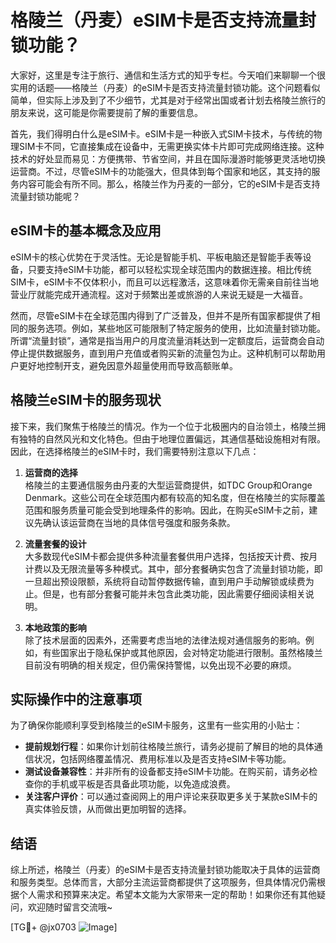# 格陵兰（丹麦）eSIM卡是否支持流量封锁功能？

大家好，这里是专注于旅行、通信和生活方式的知乎专栏。今天咱们来聊聊一个很实用的话题——格陵兰（丹麦）的eSIM卡是否支持流量封锁功能。这个问题看似简单，但实际上涉及到了不少细节，尤其是对于经常出国或者计划去格陵兰旅行的朋友来说，这可能是你需要提前了解的重要信息。

首先，我们得明白什么是eSIM卡。eSIM卡是一种嵌入式SIM卡技术，与传统的物理SIM卡不同，它直接集成在设备中，无需更换实体卡片即可完成网络连接。这种技术的好处显而易见：方便携带、节省空间，并且在国际漫游时能够更灵活地切换运营商。不过，尽管eSIM卡的功能强大，但具体到每个国家和地区，其支持的服务内容可能会有所不同。那么，格陵兰作为丹麦的一部分，它的eSIM卡是否支持流量封锁功能呢？

## eSIM卡的基本概念及应用

eSIM卡的核心优势在于灵活性。无论是智能手机、平板电脑还是智能手表等设备，只要支持eSIM卡功能，都可以轻松实现全球范围内的数据连接。相比传统SIM卡，eSIM卡不仅体积小，而且可以远程激活，这意味着你无需亲自前往当地营业厅就能完成开通流程。这对于频繁出差或旅游的人来说无疑是一大福音。

然而，尽管eSIM卡在全球范围内得到了广泛普及，但并不是所有国家都提供了相同的服务选项。例如，某些地区可能限制了特定服务的使用，比如流量封锁功能。所谓“流量封锁”，通常是指当用户的月度流量消耗达到一定额度后，运营商会自动停止提供数据服务，直到用户充值或者购买新的流量包为止。这种机制可以帮助用户更好地控制开支，避免因意外超量使用而导致高额账单。

## 格陵兰eSIM卡的服务现状

接下来，我们聚焦于格陵兰的情况。作为一个位于北极圈内的自治领土，格陵兰拥有独特的自然风光和文化特色。但由于地理位置偏远，其通信基础设施相对有限。因此，在选择格陵兰的eSIM卡时，我们需要特别注意以下几点：

1. **运营商的选择**  
   格陵兰的主要通信服务由丹麦的大型运营商提供，如TDC Group和Orange Denmark。这些公司在全球范围内都有较高的知名度，但在格陵兰的实际覆盖范围和服务质量可能会受到地理条件的影响。因此，在购买eSIM卡之前，建议先确认该运营商在当地的具体信号强度和服务条款。

2. **流量套餐的设计**  
   大多数现代eSIM卡都会提供多种流量套餐供用户选择，包括按天计费、按月计费以及无限流量等多种模式。其中，部分套餐确实包含了流量封锁功能，即一旦超出预设限额，系统将自动暂停数据传输，直到用户手动解锁或续费为止。但是，也有部分套餐可能并未包含此类功能，因此需要仔细阅读相关说明。

3. **本地政策的影响**  
   除了技术层面的因素外，还需要考虑当地的法律法规对通信服务的影响。例如，有些国家出于隐私保护或其他原因，会对特定功能进行限制。虽然格陵兰目前没有明确的相关规定，但仍需保持警惕，以免出现不必要的麻烦。

## 实际操作中的注意事项

为了确保你能顺利享受到格陵兰的eSIM卡服务，这里有一些实用的小贴士：

- **提前规划行程**：如果你计划前往格陵兰旅行，请务必提前了解目的地的具体通信状况，包括网络覆盖情况、费用标准以及是否支持eSIM卡等功能。
- **测试设备兼容性**：并非所有的设备都支持eSIM卡功能。在购买前，请务必检查你的手机或平板是否具备此项功能，以免造成浪费。
- **关注客户评价**：可以通过查阅网上的用户评论来获取更多关于某款eSIM卡的真实体验反馈，从而做出更加明智的选择。

## 结语

综上所述，格陵兰（丹麦）的eSIM卡是否支持流量封锁功能取决于具体的运营商和服务类型。总体而言，大部分主流运营商都提供了这项服务，但具体情况仍需根据个人需求和预算来决定。希望本文能为大家带来一定的帮助！如果你还有其他疑问，欢迎随时留言交流哦~

[TG💪+ @jx0703 ![Image](https://github.com/user-attachments/assets/dbca1d08-cadb-493c-b0ec-ad6f7a83f270)]